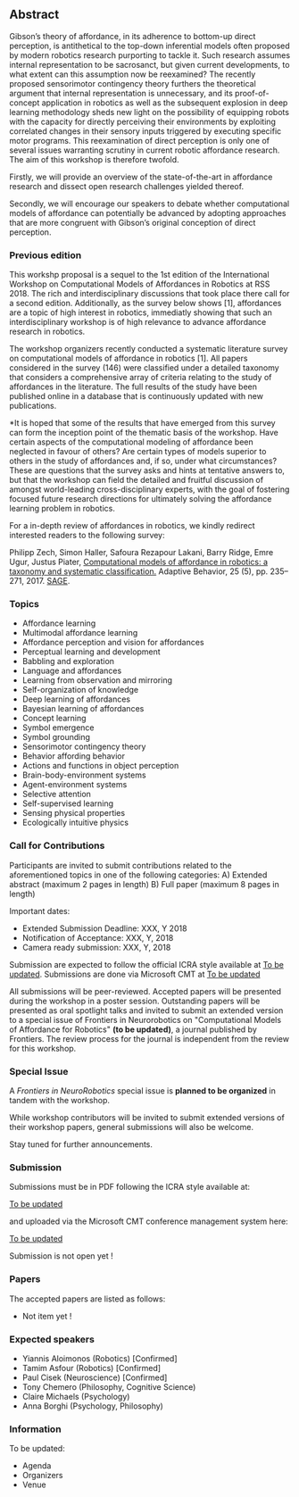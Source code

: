 ## Abstract

Gibson’s theory of affordance, in its adherence to bottom-up direct perception, is antithetical to the top-down inferential models often proposed by modern robotics research purporting to tackle it. Such research assumes internal representation to be sacrosanct, but given current developments, to what extent can this assumption now be reexamined? The recently proposed sensorimotor contingency theory furthers the theoretical argument that internal representation is unnecessary, and its proof-of-concept application in robotics as well as the subsequent explosion in deep learning methodology sheds new light on the possibility of equipping robots with the capacity for directly perceiving their environments by exploiting correlated changes in their sensory inputs triggered by executing specific motor programs. This reexamination of direct perception is only one of several issues warranting scrutiny in current robotic affordance research. The aim of this workshop is therefore twofold.

Firstly, we will provide an overview of the state-of-the-art in affordance research and dissect open research challenges yielded thereof.

Secondly, we will encourage our speakers to debate whether computational models of affordance can potentially be advanced by adopting approaches that are more congruent with Gibson’s original conception of direct perception.


### Previous edition

This workshp proposal is a sequel to the 1st edition of the International Workshop on Computational Models of Affordances in Robotics at RSS 2018. The rich and interdisciplinary discussions that took place there call for a second edition. Additionally, as the survey below shows [1], affordances are a topic of high interest in robotics, immediatly showing that such an interdisciplinary workshop is of high relevance to advance affordance research in robotics.


The workshop organizers recently conducted a systematic literature survey on computational models of affordance in robotics [1]. All papers considered in the survey (146) were classified under a detailed taxonomy that considers a comprehensive array of criteria relating to the study of affordances in the literature. The full results of the study have been published online in a database that is continuously updated with new publications.

*It is hoped that some of the results that have emerged from this survey can form the inception point of the thematic basis of the workshop. Have certain aspects of the computational modeling of affordance been neglected in favour of others? Are certain types of models superior to others in the study of affordances and, if so, under what circumstances? These are questions that the survey asks and hints at tentative answers to, but that the workshop can field the detailed and fruitful discussion of amongst world-leading cross-disciplinary experts, with the goal of fostering focused future research directions for ultimately solving the affordance learning problem in robotics.

For a in-depth review of affordances in robotics, we kindly redirect interested readers to the following survey:

Philipp Zech, Simon Haller, Safoura Rezapour Lakani, Barry Ridge, Emre Ugur, Justus Piater, [Computational models of affordance in robotics: a taxonomy and systematic classification.](https://iis.uibk.ac.at/public/papers/Zech-2017-AB.pdf) Adaptive Behavior, 25 (5), pp. 235–271, 2017. [SAGE](http://journals.sagepub.com/doi/10.1177/1059712317726357). 

### Topics

  * Affordance learning
  * Multimodal affordance learning
  * Affordance perception and vision for affordances
  * Perceptual learning and development
  * Babbling and exploration
  * Language and affordances
  * Learning from observation and mirroring
  * Self-organization of knowledge
  * Deep learning of affordances
  * Bayesian learning of affordances
  * Concept learning
  * Symbol emergence
  * Symbol grounding
  * Sensorimotor contingency theory
  * Behavior affording behavior
  * Actions and functions in object perception
  * Brain-body-environment systems
  * Agent-environment systems
  * Selective attention
  * Self-supervised learning
  * Sensing physical properties
  * Ecologically intuitive physics


### Call for Contributions

Participants are invited to submit contributions related to the aforementioned topics in one of the following categories:
  A) Extended abstract (maximum 2 pages in length)
  B) Full paper (maximum 8 pages in length)

Important dates:

  * Extended Submission Deadline: XXX, Y 2018
  * Notification of Acceptance: XXX, Y, 2018
  * Camera ready submission: XXX, Y, 2018 

Submission are expected to follow the official ICRA style available at [To be updated](). Submissions are done via Microsoft CMT at [To be updated](https://cmt3.research.microsoft.com/IWCMAR2019)

All submissions will be peer-reviewed. Accepted papers will be presented during the workshop in a poster session. Outstanding papers will be presented as oral spotlight talks and invited to submit an extended version to a special issue of Frontiers in Neurorobotics on "Computational Models of Affordance for Robotics" __(to be updated)__, a journal published by Frontiers. The review process for the journal is independent from the review for this workshop. 

### Special Issue

A *Frontiers in NeuroRobotics* special issue is __planned to be organized__ in tandem with the workshop.

While workshop contributors will be invited to submit extended versions of their workshop papers, general submissions will also be welcome.

Stay tuned for further announcements. 


### Submission

Submissions must be in PDF following the ICRA style available at:

   [To be updated](http://www.roboticsconference.org/docs/paper-template-latex.tar.gz)
   
and uploaded via the Microsoft CMT conference management system here:

   [To be updated](https://cmt3.research.microsoft.com/IWCMAR2018)
   
Submission is not open yet !

### Papers

The accepted papers are listed as follows:

  * Not item yet !
  
### Expected speakers

  * Yiannis Aloimonos (Robotics) [Confirmed]
  * Tamim Asfour  (Robotics) [Confirmed]
  * Paul Cisek (Neuroscience) [Confirmed]
  * Tony Chemero (Philosophy, Cognitive Science)
  * Claire Michaels (Psychology)
  * Anna Borghi (Psychology, Philosophy)
  
 
 ### Information
 
 To be updated: 
 
   * Agenda
   * Organizers
   * Venue
